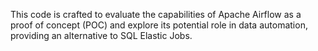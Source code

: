 This code is crafted to evaluate the capabilities of Apache Airflow as a proof of concept (POC) and explore its potential role in data automation, providing an alternative to SQL Elastic Jobs.
